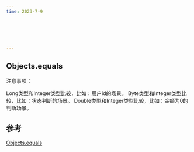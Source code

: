 ```yaml
---
time: 2023-7-9






---
```




## Objects.equals

注意事项：

Long类型和Integer类型比较，比如：用户id的场景。
Byte类型和Integer类型比较，比如：状态判断的场景。
Double类型和Integer类型比较，比如：金额为0的判断场景。

## 参考

[Objects.equals](https://blog.csdn.net/weixin_43183496/article/details/126244490)